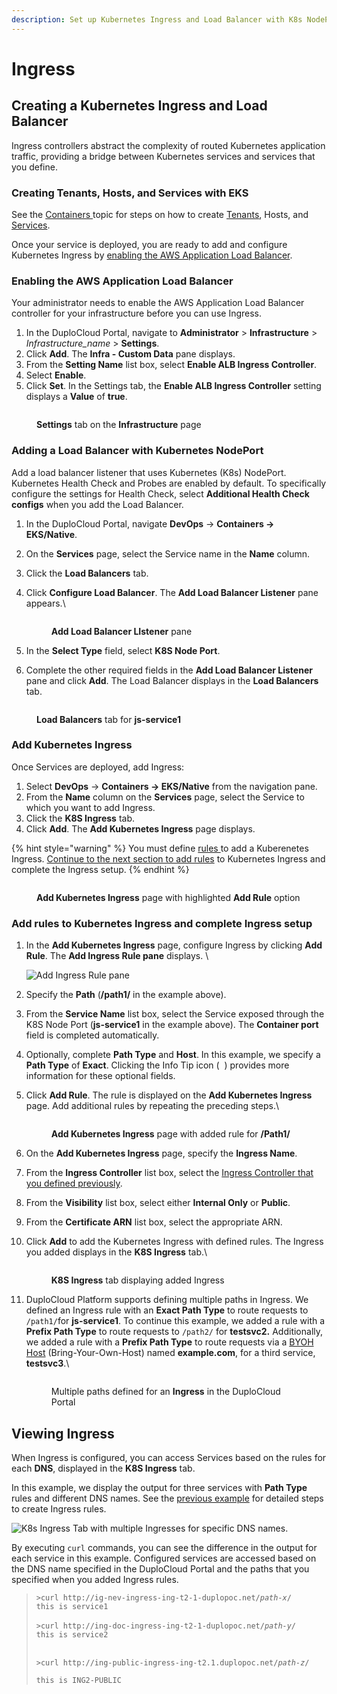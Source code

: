 ```yaml
---
description: Set up Kubernetes Ingress and Load Balancer with K8s NodePort
---
```


# Ingress

## Creating a Kubernetes Ingress and Load Balancer

Ingress controllers abstract the complexity of routed Kubernetes application traffic, providing a bridge between Kubernetes services and services that you define.

### Creating Tenants, Hosts, and Services with EKS

See the [Containers ](containers/)topic for steps on how to create [Tenants](../../getting-started/application-focussed-interface/tenant.md), Hosts, and [Services](../../getting-started/application-focussed-interface/app-service-and-cloud-services.md).

Once your service is deployed, you are ready to add and configure Kubernetes Ingress by [enabling the AWS Application Load Balancer](adding-ingress.md#enabling-the-aws-application-load-balancer).

### Enabling the AWS Application Load Balancer&#x20;

Your administrator needs to enable the AWS Application Load Balancer controller for your infrastructure before you can use Ingress.

1. In the DuploCloud Portal, navigate to **Administrator** > **Infrastructure** > _Infrastructure\_name_ > **Settings**.
2. Click **Add**. The **Infra - Custom Data** pane displays.
3. From the **Setting Name** list box, select **Enable ALB Ingress Controller**.
4. Select **Enable**.
5. Click **Set**. In the Settings tab, the **Enable ALB Ingress Controller** setting displays a **Value** of **true**.&#x20;

<figure><img src="../../.gitbook/assets/k8aws10.png" alt=""><figcaption><p><strong>Settings</strong> tab on the <strong>Infrastructure</strong> page</p></figcaption></figure>

### Adding a Load Balancer with Kubernetes NodePort

Add a load balancer listener that uses Kubernetes (K8s) NodePort. Kubernetes Health Check and Probes are enabled by default. To specifically configure the settings for Health Check, select **Additional Health Check configs** when you add the Load Balancer.

1. In the DuploCloud Portal, navigate **DevOps** -> **Containers -> EKS/Native**.
2. On the **Services** page, select the Service name in the **Name** column.
3. Click the **Load Balancers** tab.
4.  Click **Configure Load Balancer**. The **Add Load Balancer Listener** pane appears.\


    <figure><img src="../../.gitbook/assets/k8aws.png" alt=""><figcaption><p><strong>Add Load Balancer LIstener</strong> pane</p></figcaption></figure>


5. In the **Select Type** field, select **K8S Node Port**.&#x20;
6. Complete the other required fields in the **Add Load Balancer Listener** pane and click **Add**. The Load Balancer displays in the **Load Balancers** tab.

<figure><img src="../../.gitbook/assets/k8aws11.png" alt=""><figcaption><p><strong>Load Balancers</strong> tab for <strong>js-service1</strong></p></figcaption></figure>

### Add Kubernetes Ingress

Once Services are deployed, add Ingress:

1. Select **DevOps** -> **Containers -> EKS/Native** from the navigation pane.
2. From the **Name** column on the **Services** page, select the Service to which you want to add Ingress.
3. Click the **K8S Ingress** tab.&#x20;
4. Click **Add**. The **Add Kubernetes Ingress** page displays.

{% hint style="warning" %}
You must define [rules ](https://kubernetes.io/docs/concepts/services-networking/ingress/#ingress-rules)to add a Kuberenetes Ingress. [Continue to the next section to add rules](adding-ingress.md#add-rules-to-kubernetes-ingress-and-complete-ingress-setup) to Kubernetes Ingress and complete the Ingress setup.&#x20;
{% endhint %}

<figure><img src="../../.gitbook/assets/k8aws2 (1).png" alt=""><figcaption><p><strong>Add Kubernetes Ingress</strong> page with highlighted <strong>Add Rule</strong> option</p></figcaption></figure>

### Add rules to Kubernetes Ingress and complete Ingress setup

1.  In the **Add Kubernetes Ingress** page, configure Ingress by clicking **Add Rule**. The **Add Ingress Rule pane** displays. \


    <div align="left">

    <img src="../../.gitbook/assets/k8aws7.png" alt="Add Ingress Rule pane">

    </div>


2. Specify the **Path** (**/path1/** in the example above).
3. From the **Service Name** list box, select the Service exposed through the K8S Node Port (**js-service1** in the example above). The **Container port** field is completed automatically.&#x20;
4. Optionally, complete **Path Type** and **Host**. In this example, we specify a **Path Type** of **Exact**. Clicking the Info Tip icon ( <img src="../../.gitbook/assets/info_tip_black.png" alt="" data-size="line"> ) provides more information for these optional fields.
5.  Click **Add Rule**. The rule is displayed on the **Add Kubernetes Ingress** page. Add additional rules by repeating the preceding steps.\


    <figure><img src="../../.gitbook/assets/k8aws5 (1).png" alt=""><figcaption><p><strong>Add Kubernetes Ingress</strong> page with added rule for <strong>/Path1/</strong></p></figcaption></figure>


6. On the **Add Kubernetes Ingress** page, specify the **Ingress Name**.
7. From the **Ingress Controller** list box, select the [Ingress Controller that you defined previously](adding-ingress.md#enabling-the-aws-application-load-balancer).
8. From the **Visibility** list box, select either **Internal Only** or **Public**.&#x20;
9. From the **Certificate ARN** list box, select the appropriate ARN.
10. Click **Add** to add the Kubernetes Ingress with defined rules. The Ingress you added displays in the **K8S Ingress** tab.\


    <figure><img src="../../.gitbook/assets/k8aws6 (1).png" alt=""><figcaption><p><strong>K8S Ingress</strong> tab displaying added Ingress<br></p></figcaption></figure>


11. DuploCloud Platform supports defining multiple paths in Ingress. We defined an Ingress rule with an **Exact Path Type** to route requests to `/path1/`for **js-service1**. To continue this example, we added a rule with a **Prefix Path Type** to route requests to `/path2/` for **testsvc2.** Additionally, we added a rule with a **Prefix Path Type** to route requests via a [BYOH Host](../../extras/byoh.md) (Bring-Your-Own-Host) named **example.com**, for a third service, **testsvc3**.\


    <figure><img src="../../.gitbook/assets/k8aws8.png" alt=""><figcaption><p>Multiple paths defined for an <strong>Ingress</strong> in the DuploCloud Portal</p></figcaption></figure>

## Viewing Ingress

When Ingress is configured, you can access Services based on the rules for each **DNS**, displayed in the **K8S Ingress** tab.&#x20;

In this example, we display the output for three services with **Path Type** rules and different DNS names. See the [previous example](adding-ingress.md#add-rules-to-kubernetes-ingress-and-complete-ingress-setup) for detailed steps to create Ingress rules.

![K8s Ingress Tab with multiple Ingresses for specific DNS names. ](../../.gitbook/assets/az-as-aws-ing.png)

By executing `curl` commands, you can see the difference in the output for each service in this example. Configured services are accessed based on the DNS name specified in the DuploCloud Portal and the paths that you specified when you added Ingress rules.

> `>curl http://ig-nev-ingress-ing-t2-1-duplopoc.net/`_`path-x`_`/`\
> `this is service1`\
> \
> `>curl http://ing-doc-ingress-ing-t2-1-duplopoc.net/`_`path-y`_`/`\
> `this is service2`
>
> \
> `>curl http://ing-public-ingress-ing-t2.1.duplopoc.net/`_`path-z`_`/`
>
> `this is ING2-PUBLIC`

